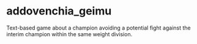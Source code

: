 # addovenchia_geimu
Text-based game about a champion avoiding a potential fight against the interim champion within the same weight division.
